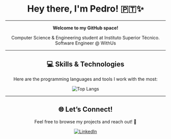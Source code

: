 <div align="center">

# Hey there, I'm Pedro! 🇵🇹✨

---

**Welcome to my GitHub space!**

Computer Science & Engineering student at Instituto Superior Técnico.  
Software Engineer @ WithUs 

---

## 💻 Skills & Technologies

Here are the programming languages and tools I work with the most:

![Top Langs](https://github-readme-stats.vercel.app/api/top-langs/?username=PedroLoureiro1&layout=compact&theme=github_dark)

---

## 🌐 Let’s Connect!

Feel free to browse my projects and reach out! 🤝

[![LinkedIn](https://img.shields.io/badge/LinkedIn-blue?logo=linkedin&style=for-the-badge)](https://www.linkedin.com/in/pedro-loureiro-727996285/)

</div>


<!--
**PedroLoureiro1/PedroLoureiro1** is a ✨ _special_ ✨ repository because its `README.md` (this file) appears on your GitHub profile.

Here are some ideas to get you started:

- 🔭 I’m currently working on ...
- 🌱 I’m currently learning ...
- 👯 I’m looking to collaborate on ...
- 🤔 I’m looking for help with ...
- 💬 Ask me about ...
- 📫 How to reach me: ...
- 😄 Pronouns: ...
- ⚡ Fun fact: ...
-->
